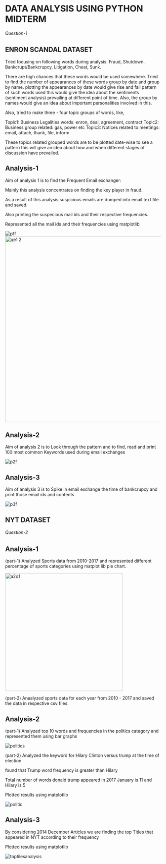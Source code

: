 # DATA ANALYSIS USING PYTHON MIDTERM
###### Question-1
## ENRON SCANDAL DATASET
Tried focusing on following words during analysis:
Fraud,
Shutdown,
Bankcrupt/Bankcrupcy,
Litigation,
Cheat,
Sunk.

There are high chances that these words would be used somewhere. Tried to find the number of appearances of these words group by date and group by name. plotting the appearances by date would give rise and fall pattern of such words used this would give the idea about the sentiments (sentiment analysis) prevailing at different point of time. Also, the group by names would give an idea about important personalities involved in this.

Also, tried to make three - four topic groups of words, like,

Topic1: Business Legalities words: enron, deal, agreement, contract
Topic2: Business group related: gas, power etc
Topic3: Notices related to meetings: email, attach, thank, file, inform

These topics related grouped words are to be plotted date-wise to see a pattern this will give an idea about how and when different stages of discussion have prevailed.
## Analysis-1
Aim of analysis 1 is to find the Frequent Email exchanger: 

Mainly this analysis concentrates on finding the key player in fraud.

As a result of this analysis suspicious emails are dumped into email.text file and saved.

Also printing the suspecious mail ids and their respective frequencies.

Represented all the mail ids and their frequencies using matplotlib

![p1f](https://cloud.githubusercontent.com/assets/25045759/24582830/4c961d90-1706-11e7-8b00-f0298743e557.png)
<img width="600" height="600" alt="qe1 2" src="https://cloud.githubusercontent.com/assets/25045759/24969873/44e49496-1f80-11e7-9721-58237340a3a4.png">

## Analysis-2
Aim of analysis 2 is to Look through the pattern and to find, read and print 100 most common Keywords used during email exchanges

![p2f](https://cloud.githubusercontent.com/assets/25045759/24582832/4c9713ee-1706-11e7-8b0b-e92c77372063.png)

## Analysis-3
Aim of analysis 3 is to Spike in email exchange the time of bankcrupcy and print those email ids and contents

![p3f](https://cloud.githubusercontent.com/assets/25045759/24582831/4c9625ec-1706-11e7-8b9a-bb90b3fe01c7.png)


## NYT DATASET
###### Question-2

## Analysis-1

(part-1)
Analyzed Sports data from 2010-2017 and represented different percentage of sports categories using matplot lib pie chart.

<img width="381" alt="a2q1" src="https://cloud.githubusercontent.com/assets/25045759/25024774/4722728a-206d-11e7-81f2-d7ecf3ec3749.png">

(part-2)
Anaalyzed sports data for each year from 2010 - 2017 and saved the data in respective csv files.


## Analysis-2

(part-1)
Analyzed top 10 words and frequencies in the politics category and represented them using bar graphs

![politics](https://cloud.githubusercontent.com/assets/25045759/24582671/6f681872-1702-11e7-954d-f49ddbdaf5a6.png)

(part-2)
Analyzed the keyword for Hilary Clinton versus trump at the time of election 

found that Trump word frequency is greater than Hilary

Total number of words donald trump appeared in 2017 January is 11 and Hilary is 5

Plotted results using matplotlib

![politic](https://cloud.githubusercontent.com/assets/25045759/25052539/59e3ca46-2120-11e7-9b30-89aa7ce54d2e.png)


## Analysis-3
By considering 2014 December Articles we are finding the top Titles that appeared in NYT according to their frequency 

Plotted results using matplotlib

![toptilesanalysis](https://cloud.githubusercontent.com/assets/25045759/24582666/466190f2-1702-11e7-8565-20690162336b.png)
